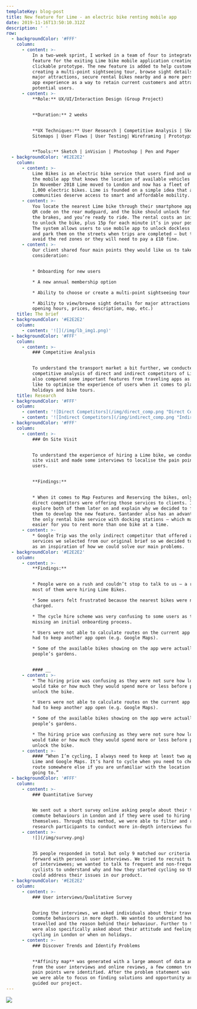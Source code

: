 ```yaml
---
templateKey: blog-post
title: New feature for Lime - an electric bike renting mobile app
date: 2019-11-16T13:50:10.312Z
description: ' '
row:
  - backgroundColor: '#FFF'
    column:
      - content: >-
          In a two-week sprint, I worked in a team of four to integrate a new
          feature for the exiting Lime bike mobile application creating a hi-fi
          clickable prototype. The new feature is added to help customers
          creating a multi-point sightseeing tour, browse sight details for
          major attractions, secure rental bikes nearby and a more personalised
          app experience as a way to retain current customers and attract
          potential users.
      - content: >-
          **Role:** UX/UI/Interaction Design (Group Project)


          **Duration:** 2 weeks


          **UX Techniques:** User Research | Competitive Analysis | Sketching |
          Sitemaps | User Flows | User Testing| Wireframing | Prototyping


          **Tools:** Sketch | inVision | Photoshop | Pen and Paper
  - backgroundColor: '#E2E2E2'
    column:
      - content: >-
          Lime Bikes is an electric bike service that users find and unlock on
          the mobile app that knows the location of available vehicles via GPS.
          In November 2018 Lime moved to London and now has a fleet of over
          1,000 electric bikes. Lime is founded on a simple idea that all
          communities deserve access to smart and affordable mobility.
      - content: >-
          You locate the nearest Lime bike through their smartphone app, scan a
          QR code on the rear mudguard, and the bike should unlock for you. Test
          the brakes, and you’re ready to ride. The rental costs an initial £1
          to unlock the bike, plus 15p for each minute it’s in your possession.
          The system allows users to use mobile app to unlock dockless vehicles
          and park them on the streets when trips are completed – but they must
          avoid the red zones or they will need to pay a £10 fine.
      - content: >-
          Our client shared four main points they would like us to take in
          consideration:


          * Onboarding for new users 

          * A new annual membership option

          * Ability to choose or create a multi-point sightseeing tour

          * Ability to view/browse sight details for major attractions (e.g.
          opening hours, prices, description, map, etc.)
    title: The brief
  - backgroundColor: '#E2E2E2'
    column:
      - content: '![](/img/lb_img1.png)'
  - backgroundColor: '#FFF'
    column:
      - content: >-
          ### Competitive Analysis


          To understand the transport market a bit further, we conducted a
          competitive analysis of direct and indirect competitors of Lime. We
          also compared some important features from traveling apps as we would
          like to optimise the experience of users when it comes to planning
          holidays and bike tours.
    title: Research
  - backgroundColor: '#FFF'
    column:
      - content: '![Direct Competitors](/img/direct_comp.png "Direct Competitors")'
      - content: '![Indirect Competitors](/img/indirect_comp.png "Indirect Competitors")'
  - backgroundColor: '#FFF'
    column:
      - content: >-
          ### On Site Visit


          To understand the experience of hiring a Lime bike, we conducted a
          site visit and made some interviews to localise the pain points for
          users.


          **Findings:**


          * When it comes to Map Features and Reserving the bikes, only two
          direct competitors were offering those services to clients. I will
          explore both of them later on and explain why we decided to focus on
          them to develop the new feature. Santander also has an advantage as
          the only rental bike service with docking stations – which makes it
          easier for you to rent more than one bike at a time.
      - content: >-
          * Google Trip was the only indirect competitor that offered all the
          services we selected from our original brief so we decided to use it
          as an inspiration of how we could solve our main problems.
  - backgroundColor: '#E2E2E2'
    column:
      - content: >-
          **Findings:**


          * People were on a rush and couldn’t stop to talk to us – a reason why
          most of them were hiring Lime Bikes.

          * Some users felt frustrated because the nearest bikes were not
          charged.

          * The cycle hire scheme was very confusing to some users as they were
          missing an initial onboarding process.

          * Users were not able to calculate routes on the current app so they
          had to keep another app open (e.g. Google Maps).

          * Some of the available bikes showing on the app were actually on some
          people’s gardens.


          #### __
      - content: >-
          * The hiring price was confusing as they were not sure how long it
          would take or how much they would spend more or less before paying to
          unlock the bike.

          * Users were not able to calculate routes on the current app so they
          had to keep another app open (e.g. Google Maps).

          * Some of the available bikes showing on the app were actually on some
          people’s gardens.

          * The hiring price was confusing as they were not sure how long it
          would take or how much they would spend more or less before paying to
          unlock the bike.
      - content: >-
          #### “When I’m cycling, I always need to keep at least two apps open:
          Lime and Google Maps. It’s hard to cycle when you need to check the
          route somewhere else if you are unfamiliar with the location you are
          going to.”
  - backgroundColor: '#FFF'
    column:
      - content: >-
          ### Quantitative Survey


          We sent out a short survey online asking people about their travel and
          commute behaviours in London and if they were used to hiring bikes for
          themselves. Through this method, we were able to filter and recruit
          research participants to conduct more in-depth interviews further on.
      - content: >-
          ![](/img/survey.png)


          35 people responded in total but only 9 matched our criteria to move
          forward with personal user interviews. We tried to recruit two groups
          of interviewees; we wanted to talk to frequent and non-frequent
          cyclists to understand why and how they started cycling so that we
          could address their issues in our product.
  - backgroundColor: '#E2E2E2'
    column:
      - content: >-
          ### User interviews/Qualitative Survey


          During the interviews, we asked individuals about their travel and
          commute behaviours in more depth. We wanted to understand how they
          travelled and the reason behind their behaviour. Further to this, they
          were also specifically asked about their attitude and feelings towards
          cycling in London or when on holidays.
      - content: >-
          ### Discover Trends and Identify Problems


          **Affinity map** was generated with a large amount of data and quotes
          from the user interviews and online reviews, a few common trends and
          pain points were identified. After the problem statement was formed,
          we were able to focus on finding solutions and opportunity areas that
          guided our project.
---
```

![](/img/lime_main_2.png)
